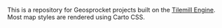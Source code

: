 This is a repository for Geosprocket projects built on the [Tilemill Engine](http://mapbox.com/tilemill/ "MapBox Tilemill"). Most map styles are rendered using Carto CSS.
